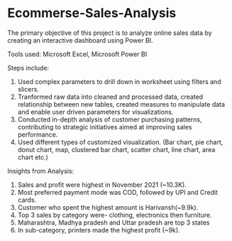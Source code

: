 # Ecommerse-Sales-Analysis
The primary objective of this project is to analyze online sales data by creating an interactive dashboard using Power BI.

Tools used: Microsoft Excel, Microsoft Power BI

Steps include:

1. Used complex parameters to drill down in worksheet using filters and slicers.    
2. Tranformed raw data into cleaned and processed data, created relationship between new tables, created measures to manipulate data and enable user driven parameters for visualizations.
3. Conducted in-depth analysis of customer purchasing patterns, contributing to strategic initiatives aimed at improving sales performance.
4. Used different types of customized visualization. (Bar chart, pie chart, donut chart, map, clustered bar chart, scatter chart, line chart, area chart etc.)

Insights from Analysis:
1. Sales and profit were highest in November 2021 (~10.3K).
2. Most preferred payment mode was COD, followed by UPI and Credit cards.
3. Customer who spent the highest amount is Harivansh(~9.9k). 
4. Top 3 sales by category were- clothing, electronics then furniture.
5. Maharashtra, Madhya pradesh and Uttar pradesh are top 3 states
6. In sub-category, printers made the highest profit (~9k).
